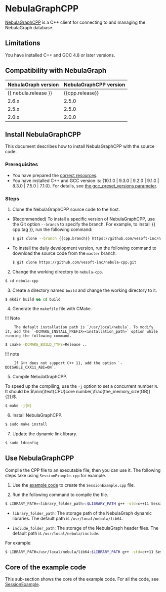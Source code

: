 # NebulaGraphCPP

[NebulaGraphCPP](https://github.com/vesoft-inc/nebula-cpp/tree/{{cpp.branch}}) is a C++ client for connecting to and managing the NebulaGraph database.

## Limitations

You have installed C++ and GCC 4.8 or later versions.

## Compatibility with NebulaGraph

|NebulaGraph version|NebulaGraphCPP version|
|:---|:---|
|{{ nebula.release }}|{{cpp.release}}|
|2.6.x|2.5.0|
|2.5.x|2.5.0|
|2.0.x|2.0.0|

## Install NebulaGraphCPP

This document describes how to install NebulaGraphCPP with the source code.

### Prerequisites

- You have prepared the [correct resources](../4.deployment-and-installation/1.resource-preparations.md).
- You have installed C++ and GCC version is: {10.1.0 | 9.3.0 | 9.2.0 | 9.1.0 | 8.3.0 | 7.5.0 | 7.1.0}. For details, see [the gcc_preset_versions parameter](https://github.com/vesoft-inc/nebula-cpp/blob/{{cpp.tag}}/third-party/install-third-party.sh).
  
### Steps

1. Clone the NebulaGraphCPP source code to the host.

  - (Recommended) To install a specific version of NebulaGraphCPP, use the Git option `--branch` to specify the branch. For example, to install {{ cpp.tag }}, run the following command:

    ```bash
    $ git clone --branch {{cpp.branch}} https://github.com/vesoft-inc/nebula-cpp.git
    ```

  - To install the daily development version, run the following command to download the source code from the `master` branch:

    ```bash
    $ git clone https://github.com/vesoft-inc/nebula-cpp.git
    ```

2. Change the working directory to `nebula-cpp`.

  ```bash
  $ cd nebula-cpp
  ```

3. Create a directory named `build` and change the working directory to it.

  ```bash
  $ mkdir build && cd build
  ```

4. Generate the `makefile` file with CMake.

  !!! Note

        The default installation path is `/usr/local/nebula`. To modify it, add the `-DCMAKE_INSTALL_PREFIX=<installation_path>` option while running the following command.

  ```bash
  $ cmake -DCMAKE_BUILD_TYPE=Release ..
  ```

  !!! note

        If G++ does not support C++ 11, add the option `-DDISABLE_CXX11_ABI=ON`.

5. Compile NebulaGraphCPP.

  To speed up the compiling, use the `-j` option to set a concurrent number `N`. It should be $\min(\text{CPU}core number,\frac{the_memory_size(GB)}{2})$.

  ```bash
  $ make -j{N}
  ```

6. Install NebulaGraphCPP.

  ```bash
  $ sudo make install
  ```

7. Update the dynamic link library.

  ```bash
  $ sudo ldconfig
  ```

## Use NebulaGraphCPP

Compile the CPP file to an executable file, then you can use it. The following steps take using `SessionExample.cpp` for example.

1. Use the [example code](https://github.com/vesoft-inc/nebula-cpp/blob/master/examples/SessionExample.cpp) to create the `SessionExample.cpp` file.

2. Run the following command to compile the file.

  ```bash
  $ LIBRARY_PATH=<library_folder_path>:$LIBRARY_PATH g++ -std=c++11 SessionExample.cpp -I<include_folder_path> -lnebula_graph_client -o session_example
  ```

  - `library_folder_path`: The storage path of the NebulaGraph dynamic libraries. The default path is `/usr/local/nebula/lib64`.

  - `include_folder_path`: The storage of the NebulaGraph header files. The default path is `/usr/local/nebula/include`.

 For example:

  ```bash
  $ LIBRARY_PATH=/usr/local/nebula/lib64:$LIBRARY_PATH g++ -std=c++11 SessionExample.cpp -I/usr/local/nebula/include -lnebula_graph_client -o session_example
  ```

## Core of the example code

This sub-section shows the core of the example code. For all the code, see [SessionExample](https://github.com/vesoft-inc/nebula-cpp/blob/{{cpp.branch}}/examples/SessionExample.cpp).
